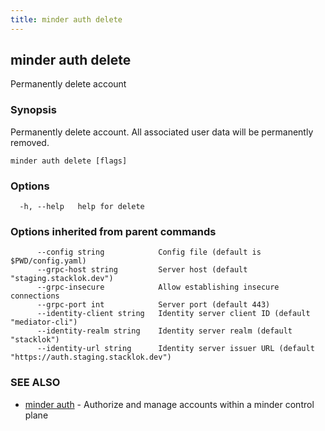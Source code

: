 ```yaml
---
title: minder auth delete
---
```

## minder auth delete

Permanently delete account

### Synopsis

Permanently delete account. All associated user data will be permanently removed.

```
minder auth delete [flags]
```

### Options

```
  -h, --help   help for delete
```

### Options inherited from parent commands

```
      --config string            Config file (default is $PWD/config.yaml)
      --grpc-host string         Server host (default "staging.stacklok.dev")
      --grpc-insecure            Allow establishing insecure connections
      --grpc-port int            Server port (default 443)
      --identity-client string   Identity server client ID (default "mediator-cli")
      --identity-realm string    Identity server realm (default "stacklok")
      --identity-url string      Identity server issuer URL (default "https://auth.staging.stacklok.dev")
```

### SEE ALSO

* [minder auth](minder_auth.md)	 - Authorize and manage accounts within a minder control plane

